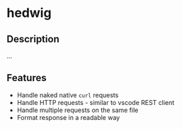 # hedwig

## Description

...

## Features

- Handle naked native `curl` requests
- Handle HTTP requests - similar to vscode REST client
- Handle multiple requests on the same file
- Format response in a readable way
